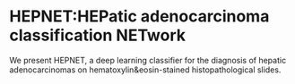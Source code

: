# HEPNET:HEPatic adenocarcinoma classification NETwork

We present HEPNET, a deep learning classifier for the diagnosis of hepatic adenocarcinomas on hematoxylin&eosin-stained histopathological slides.
